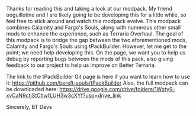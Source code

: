 Thanks for reading this and taking a look at our modpack. My friend ooguillotine and I are likely going to be developing this for a little while, so feel free to stick around and watch this modpack evolve. This modpack combines Calamity and Fargo's Souls, along with numerous other small mods to enhance the experience, such as Terraria Overhaul. The goal of this modpack is to bridge the gap between the two aforementioned mods, Calamity and Fargo's Souls using tPackBuilder. However, let me get to the point; we need help developing this. On the page, we want you to help us debug by reporting bugs between the mods of this pack, also giving feedback to our project to help us improve on Better Terraria.

The link to the tPackBuilder Git page is here if you want to learn how to use it: https://github.com/bereft-souls/tPackBuilder
Also, the full modpack can be downloaded here: https://drive.google.com/drive/folders/1Wxty9-xvCaN9ctjStCtIwfLUH3w3cXYf?usp=drive_link

Sincerely, BT Devs
